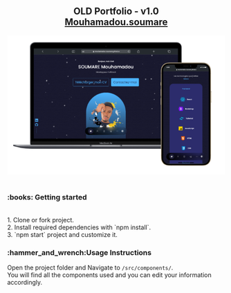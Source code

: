 <h2 align="center">
  OLD Portfolio - v1.0<br/>
  <a href="https://mouhamadou-soumare.github.io/portfolio/" target="_blank">Mouhamadou.soumare</a>
</h2>
<div align="center">
  <img alt="Demo" src="https://github.com/Mouhamadou-Soumare/portfolio/blob/f33f715f5a14f7a8cf77f840b561aeb01a211744/src/assets/portfolio.png" />
</div>

<br/>

<h3>:books: Getting started</h3>
<br />
1. Clone or fork project.
<br />
2. Install required dependencies with `npm install`.
<br />
3. `npm start` project and customize it.
<br />


<h3> :hammer_and_wrench:Usage Instructions</h3>

Open the project folder and Navigate to `/src/components/`. <br/>
You will find all the components used and you can edit your information accordingly.

